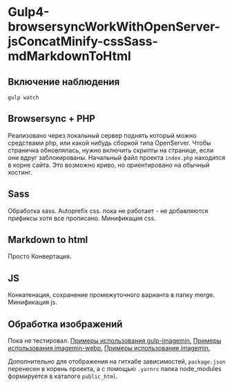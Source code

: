 # Gulp4-browsersyncWorkWithOpenServer-jsConcatMinify-cssSass-mdMarkdownToHtml

## Включение наблюдения
`gulp watch`

## Browsersync + PHP
Реализовано через локальный сервер поднять который можно средствами php, или какой нибудь сборкой типа OpenServer.
Чтобы страничка обновлялась, нужно включить скрипты на странице, если они вдруг заблокированы.
Начальный файл проекта `index.php` находится в корне сайта. Это возможно криво, но ориентировано на обычный хостинг.

## Sass
Обработка sass.
Autoprefix css. пока не работает - не добавляются прификсы хотя все прописано.
Минификация css.

## Markdown to html
Просто Конвертация.

## JS
Конкатенация, сохранение промежуточного варианта в папку merge.
Минификация js.

## Обработка изображений
Пока не тестировал.
[Примеры использования gulp-imagemin.](https://www.npmjs.com/package/gulp-imagemin)
[Примеры использования imagemin-webp.](https://github.com/imagemin/imagemin-webp)
[Примеры использования imagemin.](https://github.com/imagemin/imagemin)

Дополнительно для отображения на гитхабе зависимостей, `package.json` перенесен в корень проекта, а с помощью `.yarnrc` папка node_modules формируется в каталоге `public_html`.
